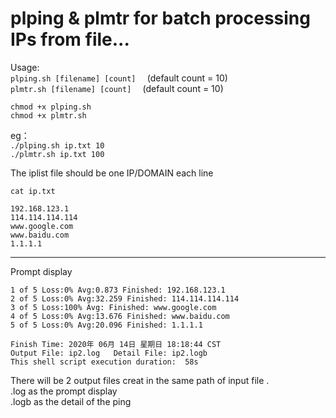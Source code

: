 # plping   & plmtr     for batch processing IPs from file...

Usage:  
`plping.sh [filename] [count]  ` (default count = 10)  
`plmtr.sh [filename] [count]  ` (default count = 10)    

`chmod +x plping.sh`<br>
`chmod +x plmtr.sh` 

eg：  
`./plping.sh ip.txt 10`  
`./plmtr.sh ip.txt 100`

The iplist file should be one IP/DOMAIN each line  
```
cat ip.txt  

192.168.123.1
114.114.114.114
www.google.com
www.baidu.com
1.1.1.1  
```
---
Prompt display
```ubuntu
1 of 5 Loss:0% Avg:0.873 Finished: 192.168.123.1
2 of 5 Loss:0% Avg:32.259 Finished: 114.114.114.114
3 of 5 Loss:100% Avg: Finished: www.google.com
4 of 5 Loss:0% Avg:13.676 Finished: www.baidu.com
5 of 5 Loss:0% Avg:20.096 Finished: 1.1.1.1

Finish Time: 2020年 06月 14日 星期日 18:18:44 CST
Output File: ip2.log   Detail File: ip2.logb
This shell script execution duration:  58s
```

There will be 2 output files creat in the same path of input file .  
.log  as the prompt display  
.logb as the detail of the ping
